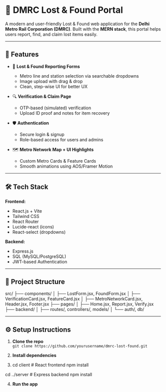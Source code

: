 # 🧳 DMRC Lost & Found Portal

A modern and user-friendly Lost & Found web application for the **Delhi Metro Rail Corporation (DMRC)**. Built with the **MERN stack**, this portal helps users report, find, and claim lost items easily.

---

## 🚀 Features

- 🎫 **Lost & Found Reporting Forms**
  - Metro line and station selection via searchable dropdowns
  - Image upload with drag & drop
  - Clean, step-wise UI for better UX

- 🔍 **Verification & Claim Page**
  - OTP-based (simulated) verification
  - Upload ID proof and notes for item recovery

- 🛡️ **Authentication**
  - Secure login & signup
  - Role-based access for users and admins

- 🗺️ **Metro Network Map + UI Highlights**
  - Custom Metro Cards & Feature Cards
  - Smooth animations using AOS/Framer Motion

---

## 🛠️ Tech Stack

**Frontend:**
- React.js + Vite
- Tailwind CSS
- React Router
- Lucide-react (icons)
- React-select (dropdowns)

**Backend:**
- Express.js
- SQL (MySQL/PostgreSQL)
- JWT-based Authentication

---

## 📁 Project Structure
src/
├── components/
│ ├── LostForm.jsx, FoundForm.jsx
│ ├── VerificationCard.jsx, FeatureCard.jsx
│ ├── MetroNetworkCard.jsx, Header.jsx, Footer.jsx
├── pages/
│ ├── Home.jsx, Report.jsx, Verify.jsx
├── backend/
│ ├── routes/, controllers/, models/
│ └── auth/, db/

---

## ⚙️ Setup Instructions

1. **Clone the repo**  
   `git clone https://github.com/yourusername/dmrc-lost-found.git`

2. **Install dependencies**
3.  cd client # React frontend
npm install

cd ../server # Express backend
npm install

4. **Run the app**
